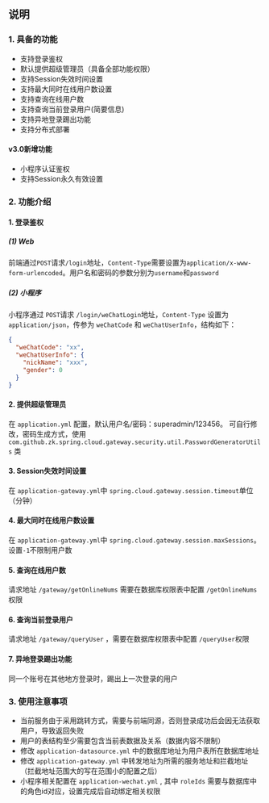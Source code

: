 ## 说明

### 1. 具备的功能

- 支持登录鉴权
- 默认提供超级管理员（具备全部功能权限）
- 支持Session失效时间设置
- 支持最大同时在线用户数设置
- 支持查询在线用户数
- 支持查询当前登录用户(简要信息)
- 支持异地登录踢出功能
- 支持分布式部署

#### v3.0新增功能
- 小程序认证鉴权
- 支持Session永久有效设置
### 2. 功能介绍

#### 1. 登录鉴权

##### (1) Web

前端通过`POST`请求`/login`地址，`Content-Type`需要设置为`application/x-www-form-urlencoded`。用户名和密码的参数分别为`username`和`password`

##### (2) 小程序

小程序通过 `POST`请求 `/login/weChatLogin`地址，`Content-Type` 设置为 `application/json`，传参为 `weChatCode` 和 `weChatUserInfo`，结构如下：

```json
{
  "weChatCode": "xx",
  "weChatUserInfo": {
    "nickName": "xxx",
    "gender": 0
  }
}
```

#### 2. 提供超级管理员

在 `application.yml` 配置，默认用户名/密码：superadmin/123456。
可自行修改，密码生成方式，使用 `com.github.zk.spring.cloud.gateway.security.util.PasswordGeneratorUtils` 类

#### 3. Session失效时间设置

在 `application-gateway.yml`中 `spring.cloud.gateway.session.timeout`单位（分钟）

#### 4. 最大同时在线用户数设置

在 `application-gateway.yml`中 `spring.cloud.gateway.session.maxSessions`。设置`-1`不限制用户数

#### 5. 查询在线用户数

请求地址 `/gateway/getOnlineNums` 需要在数据库权限表中配置 `/getOnlineNums`权限

#### 6. 查询当前登录用户

请求地址 `/gateway/queryUser` ，需要在数据库权限表中配置 `/queryUser`权限

#### 7. 异地登录踢出功能

同一个账号在其他地方登录时，踢出上一次登录的用户

### 3. 使用注意事项

- 当前服务由于采用跳转方式，需要与前端同源，否则登录成功后会因无法获取用户，导致返回失败
- 用户的表结构至少需要包含当前表数据及关系（数据内容不限制）
- 修改 `application-datasource.yml` 中的数据库地址为用户表所在数据库地址
- 修改 `application-gateway.yml` 中转发地址为所需的服务地址和拦截地址（拦截地址范围大的写在范围小的配置之后）
- 小程序相关配置在 `application-wechat.yml` , 其中 `roleIds` 需要与数据库中的角色id对应，设置完成后自动绑定相关权限